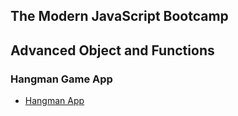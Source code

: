 ## The Modern JavaScript Bootcamp

## Advanced Object and Functions

### Hangman Game App

* [Hangman App](http://fetian-hangman.surge.sh/)
